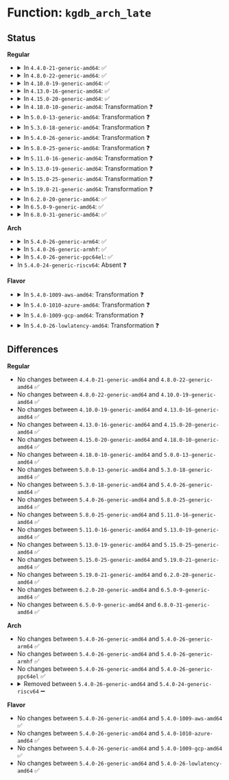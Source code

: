 # Function: <code>kgdb_arch_late</code>

## Status
<b>Regular</b>
<ul>
<li>
<details>
<summary>In <code>4.4.0-21-generic-amd64</code>: ✅</summary>

```c
void kgdb_arch_late()
```

```json
{
  "name": "kgdb_arch_late",
  "collision_type": "Unique Global",
  "inline_type": "No",
  "funcs": [
    {
      "addr": 18446744071579244512,
      "name": "kgdb_arch_late",
      "external": true,
      "loc": "arch/x86/kernel/kgdb.c:657",
      "file": "arch/x86/kernel/kgdb.c",
      "inline": "seen, unknown",
      "caller_inline": [],
      "caller_func": [
        "kernel/debug/debug_core.c:dbg_late_init",
        "kernel/debug/debug_core.c:kgdb_register_io_module"
      ]
    }
  ],
  "symbols": [
    {
      "addr": 18446744071579244512,
      "name": "kgdb_arch_late",
      "section": ".text",
      "bind": "STB_GLOBAL",
      "size": 364
    }
  ]
}
```
</details>
</li>
<li>
<details>
<summary>In <code>4.8.0-22-generic-amd64</code>: ✅</summary>

```c
void kgdb_arch_late()
```

```json
{
  "name": "kgdb_arch_late",
  "collision_type": "Unique Global",
  "inline_type": "No",
  "funcs": [
    {
      "addr": 18446744071579244032,
      "name": "kgdb_arch_late",
      "external": true,
      "loc": "arch/x86/kernel/kgdb.c:658",
      "file": "arch/x86/kernel/kgdb.c",
      "inline": "seen, unknown",
      "caller_inline": [],
      "caller_func": [
        "kernel/debug/debug_core.c:kgdb_register_io_module",
        "kernel/debug/debug_core.c:dbg_late_init"
      ]
    }
  ],
  "symbols": [
    {
      "addr": 18446744071579244032,
      "name": "kgdb_arch_late",
      "section": ".text",
      "bind": "STB_GLOBAL",
      "size": 372
    }
  ]
}
```
</details>
</li>
<li>
<details>
<summary>In <code>4.10.0-19-generic-amd64</code>: ✅</summary>

```c
void kgdb_arch_late()
```

```json
{
  "name": "kgdb_arch_late",
  "collision_type": "Unique Global",
  "inline_type": "No",
  "funcs": [
    {
      "addr": 18446744071579256496,
      "name": "kgdb_arch_late",
      "external": true,
      "loc": "arch/x86/kernel/kgdb.c:658",
      "file": "arch/x86/kernel/kgdb.c",
      "inline": "seen, unknown",
      "caller_inline": [],
      "caller_func": [
        "kernel/debug/debug_core.c:kgdb_register_io_module",
        "kernel/debug/debug_core.c:dbg_late_init"
      ]
    }
  ],
  "symbols": [
    {
      "addr": 18446744071579256496,
      "name": "kgdb_arch_late",
      "section": ".text",
      "bind": "STB_GLOBAL",
      "size": 384
    }
  ]
}
```
</details>
</li>
<li>
<details>
<summary>In <code>4.13.0-16-generic-amd64</code>: ✅</summary>

```c
void kgdb_arch_late()
```

```json
{
  "name": "kgdb_arch_late",
  "collision_type": "Unique Global",
  "inline_type": "No",
  "funcs": [
    {
      "addr": 18446744071579252192,
      "name": "kgdb_arch_late",
      "external": true,
      "loc": "arch/x86/kernel/kgdb.c:658",
      "file": "arch/x86/kernel/kgdb.c",
      "inline": "seen, unknown",
      "caller_inline": [],
      "caller_func": [
        "kernel/debug/debug_core.c:kgdb_register_io_module",
        "kernel/debug/debug_core.c:dbg_late_init"
      ]
    }
  ],
  "symbols": [
    {
      "addr": 18446744071579252192,
      "name": "kgdb_arch_late",
      "section": ".text",
      "bind": "STB_GLOBAL",
      "size": 381
    }
  ]
}
```
</details>
</li>
<li>
<details>
<summary>In <code>4.15.0-20-generic-amd64</code>: ✅</summary>

```c
void kgdb_arch_late()
```

```json
{
  "name": "kgdb_arch_late",
  "collision_type": "Unique Global",
  "inline_type": "No",
  "funcs": [
    {
      "addr": 18446744071579268960,
      "name": "kgdb_arch_late",
      "external": true,
      "loc": "arch/x86/kernel/kgdb.c:658",
      "file": "arch/x86/kernel/kgdb.c",
      "inline": "seen, unknown",
      "caller_inline": [],
      "caller_func": [
        "kernel/debug/debug_core.c:kgdb_register_io_module",
        "kernel/debug/debug_core.c:dbg_late_init"
      ]
    }
  ],
  "symbols": [
    {
      "addr": 18446744071579268960,
      "name": "kgdb_arch_late",
      "section": ".text",
      "bind": "STB_GLOBAL",
      "size": 364
    }
  ]
}
```
</details>
</li>
<li>
<details>
<summary>In <code>4.18.0-10-generic-amd64</code>: Transformation ❓</summary>

```c
void kgdb_arch_late()
```

```json
{
  "name": "kgdb_arch_late",
  "collision_type": "Unique Global",
  "inline_type": "No",
  "funcs": [
    {
      "addr": 18446744071580284672,
      "name": "kgdb_arch_late",
      "external": true,
      "loc": "arch/x86/kernel/kgdb.c:658",
      "file": "arch/x86/kernel/kgdb.c",
      "inline": "seen, unknown",
      "caller_inline": [],
      "caller_func": [
        "kernel/debug/debug_core.c:dbg_late_init"
      ]
    }
  ],
  "symbols": [
    {
      "addr": 18446744071579281120,
      "name": "kgdb_arch_late.cold.11",
      "section": ".text",
      "bind": "STB_LOCAL",
      "size": 38
    },
    {
      "addr": 18446744071579280160,
      "name": "kgdb_arch_late",
      "section": ".text",
      "bind": "STB_GLOBAL",
      "size": 330
    }
  ]
}
```
</details>
</li>
<li>
<details>
<summary>In <code>5.0.0-13-generic-amd64</code>: Transformation ❓</summary>

```c
void kgdb_arch_late()
```

```json
{
  "name": "kgdb_arch_late",
  "collision_type": "Unique Global",
  "inline_type": "No",
  "funcs": [
    {
      "addr": 18446744071580337264,
      "name": "kgdb_arch_late",
      "external": true,
      "loc": "arch/x86/kernel/kgdb.c:653",
      "file": "arch/x86/kernel/kgdb.c",
      "inline": "seen, unknown",
      "caller_inline": [],
      "caller_func": [
        "kernel/debug/debug_core.c:dbg_late_init"
      ]
    }
  ],
  "symbols": [
    {
      "addr": 18446744071579305072,
      "name": "kgdb_arch_late.cold.11",
      "section": ".text",
      "bind": "STB_LOCAL",
      "size": 38
    },
    {
      "addr": 18446744071579304112,
      "name": "kgdb_arch_late",
      "section": ".text",
      "bind": "STB_GLOBAL",
      "size": 330
    }
  ]
}
```
</details>
</li>
<li>
<details>
<summary>In <code>5.3.0-18-generic-amd64</code>: Transformation ❓</summary>

```c
void kgdb_arch_late()
```

```json
{
  "name": "kgdb_arch_late",
  "collision_type": "Unique Global",
  "inline_type": "No",
  "funcs": [
    {
      "addr": 18446744071580390048,
      "name": "kgdb_arch_late",
      "external": true,
      "loc": "arch/x86/kernel/kgdb.c:637",
      "file": "arch/x86/kernel/kgdb.c",
      "inline": "seen, unknown",
      "caller_inline": [],
      "caller_func": [
        "kernel/debug/debug_core.c:dbg_late_init"
      ]
    }
  ],
  "symbols": [
    {
      "addr": 18446744071579321533,
      "name": "kgdb_arch_late.cold",
      "section": ".text",
      "bind": "STB_LOCAL",
      "size": 40
    },
    {
      "addr": 18446744071579320752,
      "name": "kgdb_arch_late",
      "section": ".text",
      "bind": "STB_GLOBAL",
      "size": 307
    }
  ]
}
```
</details>
</li>
<li>
<details>
<summary>In <code>5.4.0-26-generic-amd64</code>: Transformation ❓</summary>

```c
void kgdb_arch_late()
```

```json
{
  "name": "kgdb_arch_late",
  "collision_type": "Unique Global",
  "inline_type": "No",
  "funcs": [
    {
      "addr": 18446744071580438848,
      "name": "kgdb_arch_late",
      "external": true,
      "loc": "arch/x86/kernel/kgdb.c:637",
      "file": "arch/x86/kernel/kgdb.c",
      "inline": "seen, unknown",
      "caller_inline": [],
      "caller_func": [
        "kernel/debug/debug_core.c:dbg_late_init"
      ]
    }
  ],
  "symbols": [
    {
      "addr": 18446744071579325581,
      "name": "kgdb_arch_late.cold",
      "section": ".text",
      "bind": "STB_LOCAL",
      "size": 40
    },
    {
      "addr": 18446744071579324784,
      "name": "kgdb_arch_late",
      "section": ".text",
      "bind": "STB_GLOBAL",
      "size": 307
    }
  ]
}
```
</details>
</li>
<li>
<details>
<summary>In <code>5.8.0-25-generic-amd64</code>: Transformation ❓</summary>

```c
void kgdb_arch_late()
```

```json
{
  "name": "kgdb_arch_late",
  "collision_type": "Unique Global",
  "inline_type": "No",
  "funcs": [
    {
      "addr": 18446744071580521136,
      "name": "kgdb_arch_late",
      "external": true,
      "loc": "arch/x86/kernel/kgdb.c:637",
      "file": "arch/x86/kernel/kgdb.c",
      "inline": "seen, unknown",
      "caller_inline": [],
      "caller_func": [
        "kernel/debug/debug_core.c:kgdb_register_io_module",
        "kernel/debug/debug_core.c:dbg_late_init"
      ]
    }
  ],
  "symbols": [
    {
      "addr": 18446744071579354777,
      "name": "kgdb_arch_late.cold",
      "section": ".text",
      "bind": "STB_LOCAL",
      "size": 40
    },
    {
      "addr": 18446744071579353984,
      "name": "kgdb_arch_late",
      "section": ".text",
      "bind": "STB_GLOBAL",
      "size": 310
    }
  ]
}
```
</details>
</li>
<li>
<details>
<summary>In <code>5.11.0-16-generic-amd64</code>: Transformation ❓</summary>

```c
void kgdb_arch_late()
```

```json
{
  "name": "kgdb_arch_late",
  "collision_type": "Unique Global",
  "inline_type": "No",
  "funcs": [
    {
      "addr": 18446744071580509664,
      "name": "kgdb_arch_late",
      "external": true,
      "loc": "arch/x86/kernel/kgdb.c:638",
      "file": "arch/x86/kernel/kgdb.c",
      "inline": "seen, unknown",
      "caller_inline": [],
      "caller_func": [
        "kernel/debug/debug_core.c:kgdb_register_io_module",
        "kernel/debug/debug_core.c:dbg_late_init"
      ]
    }
  ],
  "symbols": [
    {
      "addr": 18446744071591263362,
      "name": "kgdb_arch_late.cold",
      "section": ".text",
      "bind": "STB_LOCAL",
      "size": 40
    },
    {
      "addr": 18446744071579353712,
      "name": "kgdb_arch_late",
      "section": ".text",
      "bind": "STB_GLOBAL",
      "size": 310
    }
  ]
}
```
</details>
</li>
<li>
<details>
<summary>In <code>5.13.0-19-generic-amd64</code>: Transformation ❓</summary>

```c
void kgdb_arch_late()
```

```json
{
  "name": "kgdb_arch_late",
  "collision_type": "Unique Global",
  "inline_type": "No",
  "funcs": [
    {
      "addr": 18446744071580513680,
      "name": "kgdb_arch_late",
      "external": true,
      "loc": "arch/x86/kernel/kgdb.c:638",
      "file": "arch/x86/kernel/kgdb.c",
      "inline": "seen, unknown",
      "caller_inline": [],
      "caller_func": [
        "kernel/debug/debug_core.c:kgdb_register_io_module",
        "kernel/debug/debug_core.c:dbg_late_init"
      ]
    }
  ],
  "symbols": [
    {
      "addr": 18446744071591205938,
      "name": "kgdb_arch_late.cold",
      "section": ".text",
      "bind": "STB_LOCAL",
      "size": 40
    },
    {
      "addr": 18446744071579358240,
      "name": "kgdb_arch_late",
      "section": ".text",
      "bind": "STB_GLOBAL",
      "size": 316
    }
  ]
}
```
</details>
</li>
<li>
<details>
<summary>In <code>5.15.0-25-generic-amd64</code>: Transformation ❓</summary>

```c
void kgdb_arch_late()
```

```json
{
  "name": "kgdb_arch_late",
  "collision_type": "Unique Global",
  "inline_type": "No",
  "funcs": [
    {
      "addr": 18446744071580685056,
      "name": "kgdb_arch_late",
      "external": true,
      "loc": "arch/x86/kernel/kgdb.c:638",
      "file": "arch/x86/kernel/kgdb.c",
      "inline": "seen, unknown",
      "caller_inline": [],
      "caller_func": [
        "kernel/debug/debug_core.c:kgdb_register_io_module",
        "kernel/debug/debug_core.c:dbg_late_init"
      ]
    }
  ],
  "symbols": [
    {
      "addr": 18446744071592078143,
      "name": "kgdb_arch_late.cold",
      "section": ".text",
      "bind": "STB_LOCAL",
      "size": 60
    },
    {
      "addr": 18446744071579418000,
      "name": "kgdb_arch_late",
      "section": ".text",
      "bind": "STB_GLOBAL",
      "size": 508
    }
  ]
}
```
</details>
</li>
<li>
<details>
<summary>In <code>5.19.0-21-generic-amd64</code>: Transformation ❓</summary>

```c
void kgdb_arch_late()
```

```json
{
  "name": "kgdb_arch_late",
  "collision_type": "Unique Global",
  "inline_type": "No",
  "funcs": [
    {
      "addr": 18446744071580895504,
      "name": "kgdb_arch_late",
      "external": true,
      "loc": "arch/x86/kernel/kgdb.c:638",
      "file": "arch/x86/kernel/kgdb.c",
      "inline": "seen, unknown",
      "caller_inline": [],
      "caller_func": [
        "kernel/debug/debug_core.c:kgdb_register_io_module",
        "kernel/debug/debug_core.c:dbg_late_init"
      ]
    }
  ],
  "symbols": [
    {
      "addr": 18446744071593844544,
      "name": "kgdb_arch_late.cold",
      "section": ".text",
      "bind": "STB_LOCAL",
      "size": 58
    },
    {
      "addr": 18446744071579485728,
      "name": "kgdb_arch_late",
      "section": ".text",
      "bind": "STB_GLOBAL",
      "size": 522
    }
  ]
}
```
</details>
</li>
<li>
<details>
<summary>In <code>6.2.0-20-generic-amd64</code>: ✅</summary>

```c
void kgdb_arch_late()
```

```json
{
  "name": "kgdb_arch_late",
  "collision_type": "Unique Global",
  "inline_type": "No",
  "funcs": [
    {
      "addr": 18446744071579579312,
      "name": "kgdb_arch_late",
      "external": true,
      "loc": "arch/x86/kernel/kgdb.c:638",
      "file": "arch/x86/kernel/kgdb.c",
      "inline": "seen, unknown",
      "caller_inline": [],
      "caller_func": [
        "kernel/debug/debug_core.c:kgdb_register_io_module",
        "kernel/debug/debug_core.c:dbg_late_init"
      ]
    }
  ],
  "symbols": [
    {
      "addr": 18446744071579579312,
      "name": "kgdb_arch_late",
      "section": ".text",
      "bind": "STB_GLOBAL",
      "size": 604
    }
  ]
}
```
</details>
</li>
<li>
<details>
<summary>In <code>6.5.0-9-generic-amd64</code>: ✅</summary>

```c
void kgdb_arch_late()
```

```json
{
  "name": "kgdb_arch_late",
  "collision_type": "Unique Global",
  "inline_type": "No",
  "funcs": [
    {
      "addr": 18446744071579591856,
      "name": "kgdb_arch_late",
      "external": true,
      "loc": "arch/x86/kernel/kgdb.c:638",
      "file": "arch/x86/kernel/kgdb.c",
      "inline": "seen, unknown",
      "caller_inline": [],
      "caller_func": [
        "kernel/debug/debug_core.c:kgdb_register_io_module",
        "kernel/debug/debug_core.c:dbg_late_init"
      ]
    }
  ],
  "symbols": [
    {
      "addr": 18446744071579591856,
      "name": "kgdb_arch_late",
      "section": ".text",
      "bind": "STB_GLOBAL",
      "size": 607
    }
  ]
}
```
</details>
</li>
<li>
<details>
<summary>In <code>6.8.0-31-generic-amd64</code>: ✅</summary>

```c
void kgdb_arch_late()
```

```json
{
  "name": "kgdb_arch_late",
  "collision_type": "Unique Global",
  "inline_type": "No",
  "funcs": [
    {
      "addr": 18446744071579621616,
      "name": "kgdb_arch_late",
      "external": true,
      "loc": "arch/x86/kernel/kgdb.c:638",
      "file": "arch/x86/kernel/kgdb.c",
      "inline": "seen, unknown",
      "caller_inline": [],
      "caller_func": [
        "kernel/debug/debug_core.c:kgdb_register_io_module",
        "kernel/debug/debug_core.c:dbg_late_init"
      ]
    }
  ],
  "symbols": [
    {
      "addr": 18446744071579621616,
      "name": "kgdb_arch_late",
      "section": ".text",
      "bind": "STB_GLOBAL",
      "size": 607
    }
  ]
}
```
</details>
</li>
</ul>
<b>Arch</b>
<ul>
<li>
<details>
<summary>In <code>5.4.0-26-generic-arm64</code>: ✅</summary>

```c
void kgdb_arch_late()
```

```json
{
  "name": "kgdb_arch_late",
  "collision_type": "Unique Global",
  "inline_type": "No",
  "funcs": [
    {
      "addr": 18446603336491707760,
      "name": "kgdb_arch_late",
      "external": true,
      "loc": "kernel/debug/debug_core.c:915",
      "file": "kernel/debug/debug_core.c",
      "inline": "seen, unknown",
      "caller_inline": [],
      "caller_func": [
        "kernel/debug/debug_core.c:dbg_late_init"
      ]
    }
  ],
  "symbols": [
    {
      "addr": 18446603336491707760,
      "name": "kgdb_arch_late",
      "section": ".text",
      "bind": "STB_WEAK",
      "size": 24
    }
  ]
}
```
</details>
</li>
<li>
<details>
<summary>In <code>5.4.0-26-generic-armhf</code>: ✅</summary>

```c
void kgdb_arch_late()
```

```json
{
  "name": "kgdb_arch_late",
  "collision_type": "Unique Global",
  "inline_type": "No",
  "funcs": [
    {
      "addr": 3225661048,
      "name": "kgdb_arch_late",
      "external": true,
      "loc": "kernel/debug/debug_core.c:915",
      "file": "kernel/debug/debug_core.c",
      "inline": "seen, unknown",
      "caller_inline": [],
      "caller_func": [
        "kernel/debug/debug_core.c:kgdb_register_io_module",
        "kernel/debug/debug_core.c:dbg_late_init"
      ]
    }
  ],
  "symbols": [
    {
      "addr": 3225661048,
      "name": "kgdb_arch_late",
      "section": ".text",
      "bind": "STB_WEAK",
      "size": 24
    }
  ]
}
```
</details>
</li>
<li>
<details>
<summary>In <code>5.4.0-26-generic-ppc64el</code>: ✅</summary>

```c
void kgdb_arch_late()
```

```json
{
  "name": "kgdb_arch_late",
  "collision_type": "Unique Global",
  "inline_type": "No",
  "funcs": [
    {
      "addr": 13835058055284730096,
      "name": "kgdb_arch_late",
      "external": true,
      "loc": "kernel/debug/debug_core.c:915",
      "file": "kernel/debug/debug_core.c",
      "inline": "seen, unknown",
      "caller_inline": [],
      "caller_func": [
        "kernel/debug/debug_core.c:kgdb_register_io_module",
        "kernel/debug/debug_core.c:dbg_late_init"
      ]
    }
  ],
  "symbols": [
    {
      "addr": 13835058055284730096,
      "name": "kgdb_arch_late",
      "section": ".text",
      "bind": "STB_WEAK",
      "size": 12
    }
  ]
}
```
</details>
</li>
<li>
In <code>5.4.0-24-generic-riscv64</code>: Absent ❓
</li>
</ul>
<b>Flavor</b>
<ul>
<li>
<details>
<summary>In <code>5.4.0-1009-aws-amd64</code>: Transformation ❓</summary>

```c
void kgdb_arch_late()
```

```json
{
  "name": "kgdb_arch_late",
  "collision_type": "Unique Global",
  "inline_type": "No",
  "funcs": [
    {
      "addr": 18446744071580407648,
      "name": "kgdb_arch_late",
      "external": true,
      "loc": "arch/x86/kernel/kgdb.c:637",
      "file": "arch/x86/kernel/kgdb.c",
      "inline": "seen, unknown",
      "caller_inline": [],
      "caller_func": [
        "kernel/debug/debug_core.c:dbg_late_init"
      ]
    }
  ],
  "symbols": [
    {
      "addr": 18446744071579321485,
      "name": "kgdb_arch_late.cold",
      "section": ".text",
      "bind": "STB_LOCAL",
      "size": 40
    },
    {
      "addr": 18446744071579320688,
      "name": "kgdb_arch_late",
      "section": ".text",
      "bind": "STB_GLOBAL",
      "size": 307
    }
  ]
}
```
</details>
</li>
<li>
<details>
<summary>In <code>5.4.0-1010-azure-amd64</code>: Transformation ❓</summary>

```c
void kgdb_arch_late()
```

```json
{
  "name": "kgdb_arch_late",
  "collision_type": "Unique Global",
  "inline_type": "No",
  "funcs": [
    {
      "addr": 18446744071580354736,
      "name": "kgdb_arch_late",
      "external": true,
      "loc": "arch/x86/kernel/kgdb.c:637",
      "file": "arch/x86/kernel/kgdb.c",
      "inline": "seen, unknown",
      "caller_inline": [],
      "caller_func": [
        "kernel/debug/debug_core.c:dbg_late_init"
      ]
    }
  ],
  "symbols": [
    {
      "addr": 18446744071579255997,
      "name": "kgdb_arch_late.cold",
      "section": ".text",
      "bind": "STB_LOCAL",
      "size": 40
    },
    {
      "addr": 18446744071579255200,
      "name": "kgdb_arch_late",
      "section": ".text",
      "bind": "STB_GLOBAL",
      "size": 307
    }
  ]
}
```
</details>
</li>
<li>
<details>
<summary>In <code>5.4.0-1009-gcp-amd64</code>: Transformation ❓</summary>

```c
void kgdb_arch_late()
```

```json
{
  "name": "kgdb_arch_late",
  "collision_type": "Unique Global",
  "inline_type": "No",
  "funcs": [
    {
      "addr": 18446744071580398896,
      "name": "kgdb_arch_late",
      "external": true,
      "loc": "arch/x86/kernel/kgdb.c:637",
      "file": "arch/x86/kernel/kgdb.c",
      "inline": "seen, unknown",
      "caller_inline": [],
      "caller_func": [
        "kernel/debug/debug_core.c:dbg_late_init"
      ]
    }
  ],
  "symbols": [
    {
      "addr": 18446744071579321405,
      "name": "kgdb_arch_late.cold",
      "section": ".text",
      "bind": "STB_LOCAL",
      "size": 40
    },
    {
      "addr": 18446744071579320608,
      "name": "kgdb_arch_late",
      "section": ".text",
      "bind": "STB_GLOBAL",
      "size": 307
    }
  ]
}
```
</details>
</li>
<li>
<details>
<summary>In <code>5.4.0-26-lowlatency-amd64</code>: Transformation ❓</summary>

```c
void kgdb_arch_late()
```

```json
{
  "name": "kgdb_arch_late",
  "collision_type": "Unique Global",
  "inline_type": "No",
  "funcs": [
    {
      "addr": 18446744071580454480,
      "name": "kgdb_arch_late",
      "external": true,
      "loc": "arch/x86/kernel/kgdb.c:637",
      "file": "arch/x86/kernel/kgdb.c",
      "inline": "seen, unknown",
      "caller_inline": [],
      "caller_func": [
        "kernel/debug/debug_core.c:dbg_late_init"
      ]
    }
  ],
  "symbols": [
    {
      "addr": 18446744071579329693,
      "name": "kgdb_arch_late.cold",
      "section": ".text",
      "bind": "STB_LOCAL",
      "size": 40
    },
    {
      "addr": 18446744071579328896,
      "name": "kgdb_arch_late",
      "section": ".text",
      "bind": "STB_GLOBAL",
      "size": 307
    }
  ]
}
```
</details>
</li>
</ul>

## Differences
<b>Regular</b>
<ul>
<li>
No changes between <code>4.4.0-21-generic-amd64</code> and <code>4.8.0-22-generic-amd64</code> ✅
</li>
<li>
No changes between <code>4.8.0-22-generic-amd64</code> and <code>4.10.0-19-generic-amd64</code> ✅
</li>
<li>
No changes between <code>4.10.0-19-generic-amd64</code> and <code>4.13.0-16-generic-amd64</code> ✅
</li>
<li>
No changes between <code>4.13.0-16-generic-amd64</code> and <code>4.15.0-20-generic-amd64</code> ✅
</li>
<li>
No changes between <code>4.15.0-20-generic-amd64</code> and <code>4.18.0-10-generic-amd64</code> ✅
</li>
<li>
No changes between <code>4.18.0-10-generic-amd64</code> and <code>5.0.0-13-generic-amd64</code> ✅
</li>
<li>
No changes between <code>5.0.0-13-generic-amd64</code> and <code>5.3.0-18-generic-amd64</code> ✅
</li>
<li>
No changes between <code>5.3.0-18-generic-amd64</code> and <code>5.4.0-26-generic-amd64</code> ✅
</li>
<li>
No changes between <code>5.4.0-26-generic-amd64</code> and <code>5.8.0-25-generic-amd64</code> ✅
</li>
<li>
No changes between <code>5.8.0-25-generic-amd64</code> and <code>5.11.0-16-generic-amd64</code> ✅
</li>
<li>
No changes between <code>5.11.0-16-generic-amd64</code> and <code>5.13.0-19-generic-amd64</code> ✅
</li>
<li>
No changes between <code>5.13.0-19-generic-amd64</code> and <code>5.15.0-25-generic-amd64</code> ✅
</li>
<li>
No changes between <code>5.15.0-25-generic-amd64</code> and <code>5.19.0-21-generic-amd64</code> ✅
</li>
<li>
No changes between <code>5.19.0-21-generic-amd64</code> and <code>6.2.0-20-generic-amd64</code> ✅
</li>
<li>
No changes between <code>6.2.0-20-generic-amd64</code> and <code>6.5.0-9-generic-amd64</code> ✅
</li>
<li>
No changes between <code>6.5.0-9-generic-amd64</code> and <code>6.8.0-31-generic-amd64</code> ✅
</li>
</ul>
<b>Arch</b>
<ul>
<li>
No changes between <code>5.4.0-26-generic-amd64</code> and <code>5.4.0-26-generic-arm64</code> ✅
</li>
<li>
No changes between <code>5.4.0-26-generic-amd64</code> and <code>5.4.0-26-generic-armhf</code> ✅
</li>
<li>
No changes between <code>5.4.0-26-generic-amd64</code> and <code>5.4.0-26-generic-ppc64el</code> ✅
</li>
<li>
<details>
<summary>Removed between <code>5.4.0-26-generic-amd64</code> and <code>5.4.0-24-generic-riscv64</code> ➖</summary>

```c
void kgdb_arch_late()
```
</details>
</li>
</ul>
<b>Flavor</b>
<ul>
<li>
No changes between <code>5.4.0-26-generic-amd64</code> and <code>5.4.0-1009-aws-amd64</code> ✅
</li>
<li>
No changes between <code>5.4.0-26-generic-amd64</code> and <code>5.4.0-1010-azure-amd64</code> ✅
</li>
<li>
No changes between <code>5.4.0-26-generic-amd64</code> and <code>5.4.0-1009-gcp-amd64</code> ✅
</li>
<li>
No changes between <code>5.4.0-26-generic-amd64</code> and <code>5.4.0-26-lowlatency-amd64</code> ✅
</li>
</ul>
